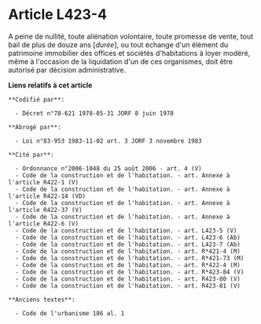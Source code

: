 # Article L423-4

A peine de nullité, toute aliénation volontaire, toute promesse de vente, tout bail de plus de douze ans [*durée*], ou tout
échange d'un élément du patrimoine immobilier des offices et sociétés d'habitations à loyer modéré, même à l'occasion de la
liquidation d'un de ces organismes, doit être autorisé par décision administrative.

**Liens relatifs à cet article**

	**Codifié par**:

	  - Décret n°78-621 1978-05-31 JORF 8 juin 1978

	**Abrogé par**:

	  - Loi n°83-953 1983-11-02 art. 3 JORF 3 novembre 1983

	**Cité par**:

	  - Ordonnance n°2006-1048 du 25 août 2006 - art. 4 (V)
	  - Code de la construction et de l'habitation. - art. Annexe à l'article R422-1 (V)
	  - Code de la construction et de l'habitation. - art. Annexe à l'article R422-14 (VD)
	  - Code de la construction et de l'habitation. - art. Annexe à l'article R422-37 (V)
	  - Code de la construction et de l'habitation. - art. Annexe à l'article R422-6 (V)
	  - Code de la construction et de l'habitation. - art. L423-5 (V)
	  - Code de la construction et de l'habitation. - art. L423-6 (Ab)
	  - Code de la construction et de l'habitation. - art. L423-7 (Ab)
	  - Code de la construction et de l'habitation. - art. R*421-4 (M)
	  - Code de la construction et de l'habitation. - art. R*421-73 (M)
	  - Code de la construction et de l'habitation. - art. R*422-4 (M)
	  - Code de la construction et de l'habitation. - art. R*423-84 (V)
	  - Code de la construction et de l'habitation. - art. R423-80 (V)
	  - Code de la construction et de l'habitation. - art. R423-81 (V)

	**Anciens textes**:

	  - Code de l'urbanisme 186 al. 1

